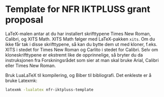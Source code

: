 # Template for NFR IKTPLUSS grant proposal

LaTeX-malen antar at du har installert skrifttypene Times New Roman, Calibri,
og XITS Math. XITS Math følger med LaTeX-pakken `xits`.  Om du ikke får tak i
disse skrifttypene, så kan du bytte dem ut med kloner, f.eks. XITS i stedet for
Times New Roman og Carlito i stedet for Calibri.  Selv om kloneskrifttypene er
ekstremt like de opprinnelige, så bryter du da instruksjonen fra
Forskningsrådet som sier at man skal bruke Arial, Calibri eller Times New
Roman.

Bruk LuaLaTeX til kompilering, og Biber til bibliografi.
Det enkleste er å bruke Latexmk:
```bash
latexmk -lualatex nfr-iktpluss-template
```
